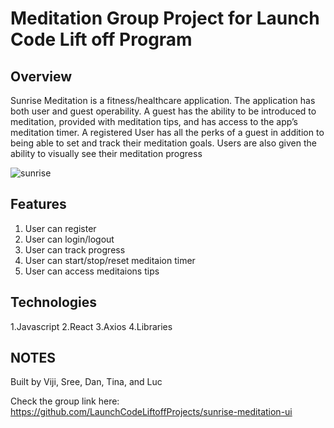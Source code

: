 # Meditation Group Project for Launch Code Lift off Program

## Overview
Sunrise Meditation is a fitness/healthcare application. The application has both user and guest operability. 
A guest has the ability to be introduced to meditation, provided with meditation tips, and has access to the app’s meditation timer.
A registered User has all the perks of a guest in addition to being able to set and track their meditation goals. Users are also given the ability to visually see their meditation progress

![sunrise](https://user-images.githubusercontent.com/33336597/115132692-f5700680-9fc7-11eb-996a-9652830b3129.gif)

## Features 
1. User can register
2. User can login/logout
3. User can track progress
4. User can start/stop/reset meditaion timer
5. User can access meditaions tips

## Technologies
1.Javascript
2.React
3.Axios
4.Libraries

## NOTES
Built by  Viji, Sree, Dan, Tina, and Luc

Check the group link here: https://github.com/LaunchCodeLiftoffProjects/sunrise-meditation-ui

